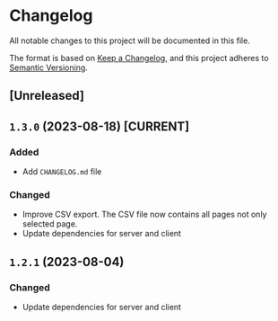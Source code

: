 # Changelog

All notable changes to this project will be documented in this file.

The format is based on [Keep a Changelog](https://keepachangelog.com/en/1.0.0/),
and this project adheres to [Semantic Versioning](https://semver.org/spec/v2.0.0.html).

<!--
## `x.y.z` (YYYY-MM-DD) [CURRENT | YANKED]

### Added (for new features)
### Changed (for changes in existing functionality)
### Deprecated (for soon-to-be removed features)
### Removed (for now removed features)
### Fixed (for any bug fixes)
### Security
-->

## [Unreleased]

## `1.3.0` (2023-08-18) [CURRENT]

### Added
- Add `CHANGELOG.md` file

### Changed
- Improve CSV export. The CSV file now contains all pages not only selected page.
- Update dependencies for server and client

## `1.2.1` (2023-08-04)

### Changed
- Update dependencies for server and client
